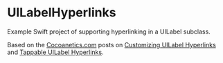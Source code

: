 # UILabelHyperlinks

Example Swift project of supporting hyperlinking in a UILabel subclass.

Based on the [Cocoanetics.com](https://www.cocoanetics.com) posts on [Customizing UILabel Hyperlinks](https://www.cocoanetics.com/2015/03/customizing-uilabel-hyperlinks/) and [Tappable UILabel Hyperlinks](https://www.cocoanetics.com/2015/03/tappable-uilabel-hyperlinks/).